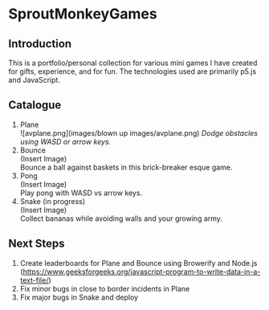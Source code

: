 # SproutMonkeyGames
## Introduction
This is a portfolio/personal collection for various mini games I have created for gifts, experience, and for fun. The technologies used are primarily p5.js and JavaScript.
## Catalogue
1. Plane  
![avplane.png](images/blown up images/avplane.png)
*Dodge obstacles using WASD or arrow keys.*
2. Bounce  
(Insert Image)  
Bounce a ball against baskets in this brick-breaker esque game.
3. Pong  
(Insert Image)  
Play pong with WASD vs arrow keys.
4. Snake (in progress)  
(Insert Image)  
Collect bananas while avoiding walls and your growing army.
## Next Steps
1. Create leaderboards for Plane and Bounce using Browerify and Node.js (https://www.geeksforgeeks.org/javascript-program-to-write-data-in-a-text-file/)
2. Fix minor bugs in close to border incidents in Plane
3. Fix major bugs in Snake and deploy
